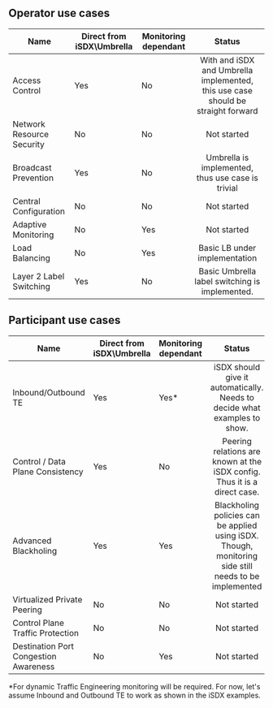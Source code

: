 ## Operator use cases

| Name                      | Direct from iSDX\Umbrella | Monitoring dependant |                                       Status                                      |
|---------------------------|---------------------------|----------------------|:---------------------------------------------------------------------------------:|
| Access Control            |            Yes            |          No          | With and iSDX and Umbrella implemented,  this use case should be straight forward |
| Network Resource Security |             No            |          No          |                                    Not started                                    |
| Broadcast Prevention      |            Yes            |          No          |                 Umbrella is implemented, thus use case is trivial                 |
| Central Configuration     |             No            |          No          |                                    Not started                                    |
| Adaptive Monitoring       |             No            |          Yes         |                                    Not started                                    |
| Load Balancing            |             No            |          Yes         | Basic LB under implementation                                                     |
| Layer 2 Label Switching   |            Yes            |          No          |                   Basic Umbrella label switching is implemented.                  |

## Participant use cases

| Name                                  | Direct from iSDX\Umbrella | Monitoring dependant |                                                 Status                                                |
|---------------------------------------|---------------------------|----------------------|:-----------------------------------------------------------------------------------------------------:|
| Inbound/Outbound TE                   |            Yes            |          Yes*          |               iSDX should give it automatically.  Needs to decide what examples to show.              |
| Control / Data Plane Consistency      |            Yes            |          No          |               Peering relations are known at the iSDX config.  Thus it is a direct case.              |
| Advanced Blackholing                  |            Yes            |          Yes         | Blackholing policies can be applied using iSDX. Though, monitoring side still needs to be implemented |
| Virtualized Private Peering           |             No            |          No          |                                              Not started                                              |
| Control Plane Traffic Protection      |             No            |          No          |                                              Not started                                              |
| Destination Port Congestion Awareness |             No            |          Yes         |                                              Not started                                              |

*For dynamic Traffic Engineering monitoring will be required.
For now, let's assume Inbound and Outbound TE to work as shown
in the iSDX examples.
